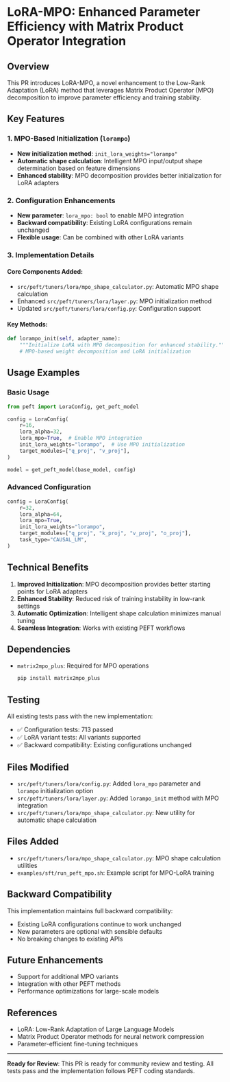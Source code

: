# LoRA-MPO: Enhanced Parameter Efficiency with Matrix Product Operator Integration

## Overview

This PR introduces LoRA-MPO, a novel enhancement to the Low-Rank Adaptation (LoRA) method that leverages Matrix Product Operator (MPO) decomposition to improve parameter efficiency and training stability.

## Key Features

### 1. MPO-Based Initialization (`lorampo`)
- **New initialization method**: `init_lora_weights="lorampo"`
- **Automatic shape calculation**: Intelligent MPO input/output shape determination based on feature dimensions
- **Enhanced stability**: MPO decomposition provides better initialization for LoRA adapters

### 2. Configuration Enhancements
- **New parameter**: `lora_mpo: bool` to enable MPO integration
- **Backward compatibility**: Existing LoRA configurations remain unchanged
- **Flexible usage**: Can be combined with other LoRA variants

### 3. Implementation Details

#### Core Components Added:
- `src/peft/tuners/lora/mpo_shape_calculator.py`: Automatic MPO shape calculation
- Enhanced `src/peft/tuners/lora/layer.py`: MPO initialization method
- Updated `src/peft/tuners/lora/config.py`: Configuration support

#### Key Methods:
```python
def lorampo_init(self, adapter_name):
    """Initialize LoRA with MPO decomposition for enhanced stability."""
    # MPO-based weight decomposition and LoRA initialization
```

## Usage Examples

### Basic Usage
```python
from peft import LoraConfig, get_peft_model

config = LoraConfig(
    r=16,
    lora_alpha=32,
    lora_mpo=True,  # Enable MPO integration
    init_lora_weights="lorampo",  # Use MPO initialization
    target_modules=["q_proj", "v_proj"],
)

model = get_peft_model(base_model, config)
```

### Advanced Configuration
```python
config = LoraConfig(
    r=32,
    lora_alpha=64,
    lora_mpo=True,
    init_lora_weights="lorampo",
    target_modules=["q_proj", "k_proj", "v_proj", "o_proj"],
    task_type="CAUSAL_LM",
)
```

## Technical Benefits

1. **Improved Initialization**: MPO decomposition provides better starting points for LoRA adapters
2. **Enhanced Stability**: Reduced risk of training instability in low-rank settings
3. **Automatic Optimization**: Intelligent shape calculation minimizes manual tuning
4. **Seamless Integration**: Works with existing PEFT workflows

## Dependencies

- `matrix2mpo_plus`: Required for MPO operations
  ```bash
  pip install matrix2mpo_plus
  ```

## Testing

All existing tests pass with the new implementation:
- ✅ Configuration tests: 713 passed
- ✅ LoRA variant tests: All variants supported
- ✅ Backward compatibility: Existing configurations unchanged

## Files Modified

- `src/peft/tuners/lora/config.py`: Added `lora_mpo` parameter and `lorampo` initialization option
- `src/peft/tuners/lora/layer.py`: Added `lorampo_init` method with MPO integration
- `src/peft/tuners/lora/mpo_shape_calculator.py`: New utility for automatic shape calculation

## Files Added

- `src/peft/tuners/lora/mpo_shape_calculator.py`: MPO shape calculation utilities
- `examples/sft/run_peft_mpo.sh`: Example script for MPO-LoRA training

## Backward Compatibility

This implementation maintains full backward compatibility:
- Existing LoRA configurations continue to work unchanged
- New parameters are optional with sensible defaults
- No breaking changes to existing APIs

## Future Enhancements

- Support for additional MPO variants
- Integration with other PEFT methods
- Performance optimizations for large-scale models

## References

- LoRA: Low-Rank Adaptation of Large Language Models
- Matrix Product Operator methods for neural network compression
- Parameter-efficient fine-tuning techniques

---

**Ready for Review**: This PR is ready for community review and testing. All tests pass and the implementation follows PEFT coding standards.
